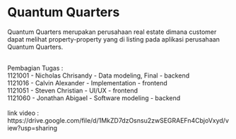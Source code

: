<h1>Quantum Quarters</h1>
<p>
  Quantum Quarters merupakan perusahaan real estate dimana customer dapat melihat property-property yang di listing pada aplikasi perusahaan Quantum Quarters.
</p>
<br>
Pembagian Tugas :<br>
1121001 - Nicholas Chrisandy - Data modeling, Final - backend <br>
1121016 - Calvin Alexander -  Implementation - frontend <br>
1121051 - Steven Christian - UI/UX - frontend <br>
1121060 - Jonathan Abigael - Software modeling - backend <br>
<br>
link video : https://drive.google.com/file/d/1MkZD7dzOsnsu2zwSEGRAEFn4CbjoVxyd/view?usp=sharing
